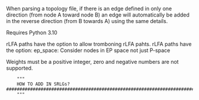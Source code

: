 

When parsing a topology file, if there is an edge defined in only one direction (from node A toward node B) an edge will automatically be added in the reverse direction (from B towards A) using the same details.

Requires Python 3.10


rLFA paths have the option to allow tromboning rLFA pahts.
rLFA paths have the option: ep_space: Consider nodes in EP space not just P-space

Weights must be a positive integer, zero and negative numbers are not supported.

        """
        HOW TO ADD IN SRLGs? #############################################################################
        """
        